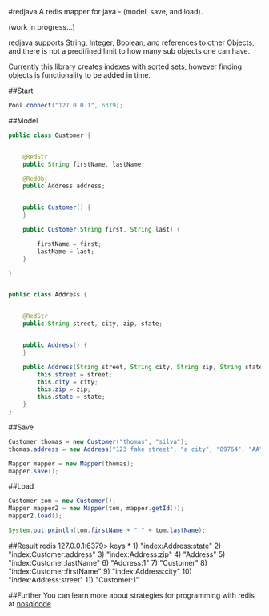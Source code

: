 #redjava
A redis mapper for java - (model, save, and load).

(work in progress...)

redjava supports String, Integer, Boolean, and references to other Objects,
and there is not a predifined limit to how many sub objects one can have.

Currently this library creates indexes with sorted sets,
however finding objects is functionality to be added in time.


##Start
```java
Pool.connect("127.0.0.1", 6379);
```


##Model
```java
public class Customer {


    @RedStr
    public String firstName, lastName;

    @RedObj
    public Address address;


    public Customer() {
    }

    public Customer(String first, String last) {

        firstName = first;
        lastName = last;
    }

}


public class Address {


    @RedStr
    public String street, city, zip, state;


    public Address() {
    }

    public Address(String street, String city, String zip, String state) {
        this.street = street;
        this.city = city;
        this.zip = zip;
        this.state = state;
    }
}
```


##Save
```java
Customer thomas = new Customer("thomas", "silva");
thomas.address = new Address("123 fake street", "a city", "89764", "AA");

Mapper mapper = new Mapper(thomas);
mapper.save();
```


##Load
```java
Customer tom = new Customer();
Mapper mapper2 = new Mapper(tom, mapper.getId());
mapper2.load();

System.out.println(tom.firstName + " " + tom.lastName);
```


##Result
    redis 127.0.0.1:6379> keys *
     1) "index:Address:state"
     2) "index:Customer:address"
     3) "index:Address:zip"
     4) "Address"
     5) "index:Customer:lastName"
     6) "Address:1"
     7) "Customer"
     8) "index:Customer:firstName"
     9) "index:Address:city"
    10) "index:Address:street"
    11) "Customer:1"


##Further
You can learn more about strategies for programming with redis at [nosqlcode](http://nosqlcode.com)